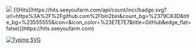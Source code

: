 <!-- 프로그래밍 언어 주로 뭘 쓰는지에 기능! -->
<img src="https://capsule-render.vercel.app/api?type=waving&color=timeGradient&height=150&section=header&text=Wel%20Come😎&fontSize=90" />  
<!-- GitHub 프로필 방문횟수 (toDay/toTal) -->
[![Hits](https://hits.seeyoufarm.com/api/count/incr/badge.svg?url=https%3A%2F%2Fgithub.com%2Fbin2bin&count_bg=%2379C83D&title_bg=%23555555&icon=&icon_color=%23E7E7E7&title=GitHub&edge_flat=false)](https://hits.seeyoufarm.com)

[![Typing SVG](https://readme-typing-svg.herokuapp.com/?color=000000&lines=Hello+my+name+is+Hyunbin+~&font=Redressed&size=40)](https://git.io/typing-svg) <!-- 원하는 문구 좌에서 우로 애니메이션 효과 -->

